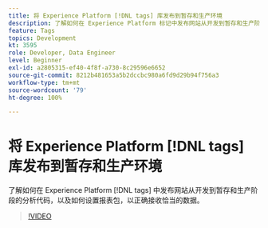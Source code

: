 ```yaml
---
title: 将 Experience Platform [!DNL tags] 库发布到暂存和生产环境
description: 了解如何在 Experience Platform 标记中发布网站从开发到暂存和生产阶段的分析代码，以及如何设置报表包，以正确接收恰当的数据。
feature: Tags
topics: Development
kt: 3595
role: Developer, Data Engineer
level: Beginner
exl-id: a2805315-ef40-4f8f-a730-8c29596e6652
source-git-commit: 8212b481653a5b2dccbc980a6fd9d29b94f756a3
workflow-type: tm+mt
source-wordcount: '79'
ht-degree: 100%

---
```


# 将 Experience Platform [!DNL tags] 库发布到暂存和生产环境

了解如何在 Experience Platform [!DNL tags] 中发布网站从开发到暂存和生产阶段的分析代码，以及如何设置报表包，以正确接收恰当的数据。

>[!VIDEO](https://video.tv.adobe.com/v/28777/?quality=12&learn=on)
